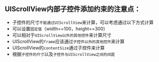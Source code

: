 ## UIScrollView内部子控件添加约束的注意点：
- 子控件的尺寸`不能通过UIScrollView`来计算，可以考虑通过以下方式计算
- 可以设置`固定值`（width==100，height==300）
- 可以相对于`UIScrollView以外的其他控件`来计算尺寸
- UIScrollView的`frame`应该通过`子控件以外的其他控件`来计算
- UIScrollView的`contentSize`通过子控件来计算
- 根据`子控件的尺寸`以及`子控件与UIScrollView之间的间距`
